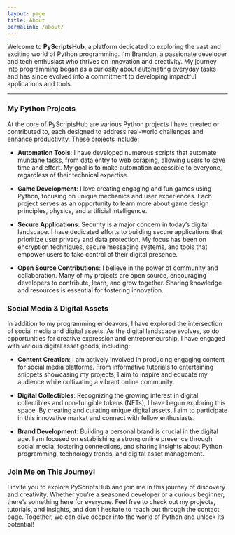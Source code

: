 ```yaml
---
layout: page
title: About
permalink: /about/
---
```

<meta http-equiv="Content-Security-Policy" content="default-src 'self'; img-src 'self' https:; script-src 'self'; style-src 'self' 'unsafe-inline';">
<meta http-equiv="X-Content-Type-Options" content="nosniff">
<meta http-equiv="Strict-Transport-Security" content="max-age=31536000; includeSubDomains; preload">
<meta name="referrer" content="no-referrer">
<meta http-equiv="X-Frame-Options" content="DENY">
<meta http-equiv="Permissions-Policy" content="geolocation=(), microphone=(), camera=()">
<meta http-equiv="X-XSS-Protection" content="1; mode=block">
<meta http-equiv="Access-Control-Allow-Origin" content="*">
<meta http-equiv="Cross-Origin-Embedder-Policy" content="require-corp">
<meta http-equiv="Cross-Origin-Opener-Policy" content="same-origin">
<meta http-equiv="Cross-Origin-Resource-Policy" content="same-origin">
<meta http-equiv="Expect-CT" content="max-age=86400, enforce">

Welcome to **PyScriptsHub**, a platform dedicated to exploring the vast and exciting world of Python programming. I'm Brandon, a passionate developer and tech enthusiast who thrives on innovation and creativity. My journey into programming began as a curiosity about automating everyday tasks and has since evolved into a commitment to developing impactful applications and tools.

---

### My Python Projects

At the core of PyScriptsHub are various Python projects I have created or contributed to, each designed to address real-world challenges and enhance productivity. These projects include:

- **Automation Tools**: I have developed numerous scripts that automate mundane tasks, from data entry to web scraping, allowing users to save time and effort. My goal is to make automation accessible to everyone, regardless of their technical expertise.

- **Game Development**: I love creating engaging and fun games using Python, focusing on unique mechanics and user experiences. Each project serves as an opportunity to learn more about game design principles, physics, and artificial intelligence.

- **Secure Applications**: Security is a major concern in today’s digital landscape. I have dedicated efforts to building secure applications that prioritize user privacy and data protection. My focus has been on encryption techniques, secure messaging systems, and tools that empower users to take control of their digital presence.

- **Open Source Contributions**: I believe in the power of community and collaboration. Many of my projects are open source, encouraging developers to contribute, learn, and grow together. Sharing knowledge and resources is essential for fostering innovation.

### Social Media & Digital Assets

In addition to my programming endeavors, I have explored the intersection of social media and digital assets. As the digital landscape evolves, so do opportunities for creative expression and entrepreneurship. I have engaged with various digital asset goods, including:

- **Content Creation**: I am actively involved in producing engaging content for social media platforms. From informative tutorials to entertaining snippets showcasing my projects, I aim to inspire and educate my audience while cultivating a vibrant online community.

- **Digital Collectibles**: Recognizing the growing interest in digital collectibles and non-fungible tokens (NFTs), I have begun exploring this space. By creating and curating unique digital assets, I aim to participate in this innovative market and connect with fellow enthusiasts.

- **Brand Development**: Building a personal brand is crucial in the digital age. I am focused on establishing a strong online presence through social media, fostering connections, and sharing insights about Python programming, technology trends, and digital asset management.

### Join Me on This Journey!

I invite you to explore PyScriptsHub and join me in this journey of discovery and creativity. Whether you’re a seasoned developer or a curious beginner, there’s something here for everyone. Feel free to check out my projects, tutorials, and insights, and don’t hesitate to reach out through the contact page. Together, we can dive deeper into the world of Python and unlock its potential!




